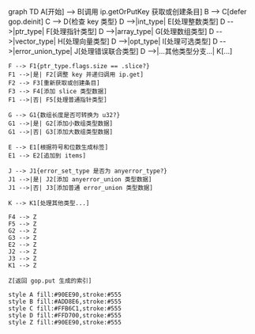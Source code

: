 graph TD
    A[开始] --> B[调用 ip.getOrPutKey 获取或创建条目]
    B --> C[defer gop.deinit]
    C --> D{检查 key 类型}
    D -->|int_type| E[处理整数类型]
    D -->|ptr_type| F[处理指针类型]
    D -->|array_type| G[处理数组类型]
    D -->|vector_type| H[处理向量类型]
    D -->|opt_type| I[处理可选类型]
    D -->|error_union_type| J[处理错误联合类型]
    D -->|...其他类型分支...| K[...]
    
    F --> F1{ptr_type.flags.size == .slice?}
    F1 -->|是| F2[调整 key 并递归调用 ip.get]
    F2 --> F3[重新获取或创建条目]
    F3 --> F4[添加 slice 类型数据]
    F1 -->|否| F5[处理普通指针类型]
    
    G --> G1{数组长度是否可转换为 u32?}
    G1 -->|是| G2[添加小数组类型数据]
    G1 -->|否| G3[添加大数组类型数据]
    
    E --> E1[根据符号和位数生成标签]
    E1 --> E2[追加到 items]
    
    J --> J1{error_set_type 是否为 anyerror_type?}
    J1 -->|是| J2[添加 anyerror_union 类型数据]
    J1 -->|否| J3[添加普通 error_union 类型数据]
    
    K --> K1[处理其他类型...]
    
    F4 --> Z
    F5 --> Z
    G2 --> Z
    G3 --> Z
    E2 --> Z
    J2 --> Z
    J3 --> Z
    K1 --> Z
    
    Z[返回 gop.put 生成的索引]
    
    style A fill:#90EE90,stroke:#555
    style B fill:#ADD8E6,stroke:#555
    style C fill:#FFB6C1,stroke:#555
    style D fill:#FFD700,stroke:#555
    style Z fill:#90EE90,stroke:#555
